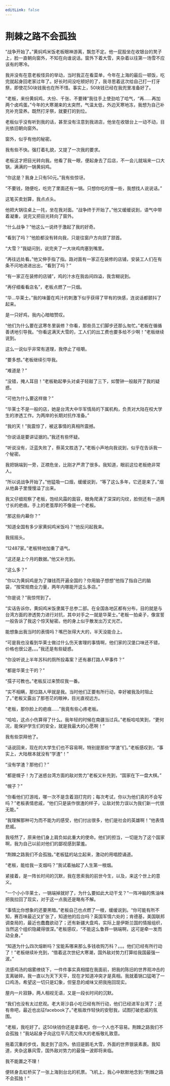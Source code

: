 ```yaml
---
editLink: false
---
```


# 荆棘之路不会孤独

“战争开始了。”黄焖鸡米饭老板眼神游离，飘忽不定。他一屁股坐在收银台的凳子上，脸一直朝向窗外，不知在向谁说话。窗外下着大雪，夹杂着以往第一场雪不应该有的寒冷。

我并没有在意老板怪异的举动，当时我正在看菜单，今年在上海的最后一顿饭，吃完就起身回老家过年了。好长时间没吃顿好的了，我寻思着这次给自己打一打牙祭，即使花50块钱我也在所不惜。事实上，50块钱已经在我兜里准备好了。

“老板，来份黄焖鸡，大份、千张、不要辣”我往手上使劲哈了哈气，“再......再加两个卤鸡蛋。”今年的大寒潮来的太突然，气温太低，外边天寒地冻，我想为自己补充补充营养。既然打牙祭，就要打的到位。

老板似乎没有听到我的话，甚至没有注意到我进店，他坐在收银台上一动不动，目光依旧朝向窗外。

窗外，似乎有他的秘密。

我有些不快。强打着礼貌，又提了一次我的要求。

老板这才把目光转向我。他看了我一眼，便起身去了后店，不一会儿就端来一口大锅，满满的一锅黄焖鸡。

“你这是？我身上只有50元。”我有些惊讶。

“不要钱，随便吃，吃完了里面还有一锅。只想你吃的慢一些，我想找人说说话。”

这笔买卖划算，我点点头。

他把大锅往桌上一扥，坐在我对面。“战争终于开始了。”他又缓缓说到，语气中带着凝重，说完又把目光转向了窗外。

“什么战争？”他这么一说终于激起了我的好奇。

“看到了吗？”他脸都没有转向我，只是往窗户方向颔了颔首。

“大雪？”我疑问到，说完夹了一大块鸡肉塞到嘴里。

“再往远处看。”他又伸手指了指。路对面有一家正在装修的店铺，安装工人们在有条不问地进进出出，“看到了吗？”

“有一家正在装修的店铺”，鸡的汁水在我齿间四溢，我含糊说到。

“再仔细看看店名”，老板点燃了一只烟。

“华...华莱士。”我的味蕾在鸡汁的刺激下似乎获得了罕有的快感，连说话都颤抖了起来。

是一只好鸡，我内心暗暗赞叹。

“他们为什么要在这寒冬里装修？你看，那些员工们脚步还那么匆忙。”老板在循循善诱地引导我。“你看这满天大雪的，工人们的出工费也要多给不少啊！”老板继续说到。

这么一说似乎非常有道理，我停止了咀嚼。

“要多想。”老板继续引导我。

“难道是？”

“没错，掩人耳目！”老板勒起拳头对桌子轻敲了三下，如警钟一般敲开了我的疑惑。

“可他为什么要这样做？”

“华莱士不是一般的店，她是台湾大中华军情局的下属机构，负责对大陆在校大学生的渗透工作。为两岸的长期对抗作准备。”

“我的天！”我震惊了，被这事情的真相所震撼。

“你说话是要讲证据的。”我还有些怀疑。

“听说没有，泛蓝失败了，蔡英文胜选了。”老板小声地向我说到，似乎在告诉我一个秘密。

我把锅端到一旁，正襟危坐，比刚才严肃了很多。我知道，眼前这位老板绝非常人。

“所以说战争开始了。”他猛吸一口烟，缓缓说到，“等了这么多年，它还是来了。”烟从他鼻子里慢慢溢了出来。

我又仔细观察了老板，饱经风霜的面容，眼角爬满了深深的沟纹，脸侧还有一道两寸长的疤痕。手上的老茧厚的不像是一个老板。

“那这些内幕你？”

“知道全国有多少家黄焖鸡米饭吗？”他反问起我来。

我摇摇头。

“12487家。”老板特地加重了语气。

“这还是上个月的数据。”他又补充到。

“这么多？”

“你以为黄焖鸡是为了赚钱而开遍全国的？你用脑子想想”他指了指自己的脑袋，“按常规商业力量，两年内哪能开这么多店。”

“你是说？”我惊愕到了。

“实话告诉你，黄焖鸡米饭隶属于总参二部。在全国各地区都有分布，目的就是与台湾方面的渗透势力进行对抗，其中对手之一就是华莱士。”老板一拍桌子，像宣誓一般告诉了我这个惊天秘密。他的身上似乎散发出万丈光芒。

能想象出我当时的表情吗？嘴巴张得大大的，半天没能合上。

“可是我也没看到华莱士做过什么伤天害理的事情啊，他们家的汉堡口味还不错，价格也很公道。。。”我还是有些疑惑。

“你没听说上半年苏科的厕所投毒案？还有暴打路人甲事件？”

“都是华莱士干的？”

“孺子可教也。”老板反过来赞叹我一番。

“实不相瞒，那位路人甲就是我。当时他们正要有所行动，幸好被我及时阻止了。”老板又露出了那苍茫的眼神，目光直视远方。

“老板，那你脸上的疤痕......”我竟有些心疼老板。

“哈哈，这点小伤算得了什么。我年轻的时候在南疆当过兵。”老板哈哈笑到，“更何况，能保护学生们的安全，就是我最大的心愿啊！”

我有些崇拜他了。

“话说回来，现在的大学生们也不容易啊，特别是那些“学渣”们。”老板感叹到，“事实上，大陆根本就没有“学渣”！”

“没有学渣？那他们？”

“都是幌子！为了迷惑台湾方面的敌对势力”老板又补充到，“国家在下一盘大棋。”

“幌子？”

“你看他们打游戏，哪一次不是含着泪打完的；每次考试，你以为他们真的不会写吗？”老板表情悲戚，“他们只是装作很渣的样子，让敌对势力误以为我们新一代很无能。”

“我理解那种可为而不能为的感受，他们付出很多，他们是社会的英雄啊！”他表情悲戚。

我哑然了，原来他们身上肩负如此重大的使命。他们的担当，一切是为了这个国家啊，我为自己以前对他们的鄙视感到蒙羞。

“荆棘之路我们不会孤独。”老板猛的站立起来，激动的用唱腔诵道。

“老板，能给我一支烟吗？”我试着抽起了人生第一根烟。

紧接着，是一阵长时间的沉默，我在思索我的前世今生，以及，来这个世上的意义。

“一个小小华莱士，一锅端掉就好了，为什么要如此大动干戈？”一阵冲脑的焦油味把我拉回了现实，对于这一点我还是略有不解。

“事情比你想象的还要黑暗。”老板自己也点燃了一根，缓缓说到。“你可能有所不知，赛百味最近又扩张了，知道他的后台吗？英国军情六处的；肯德基，美国联邦调查局的，最近也蠢蠢欲动了；还有新疆大盘鸡，实际上是伊斯兰国的情报组织，当然这个组织隐藏得很深。”老板感叹，“不能这么鲁莽一锅端啊，这可是牵一发而动全身。”

“知道为什么四次熔断吗？宝能系哪来那么多钱收购万科？。。。他们已经有所行动了！”老板继续补充到，“借着这次世纪大寒潮，国外敌对势力打算给我国最强一波。”

流感鸡汤的烟雾缭绕下，一件件事实真相摆在我面前，把我的陈旧的世界观冲击的支离破碎。我一直以为天下天平，现在才知道冲突才是真相。我就着锅口猛喝了一口鸡汤，希望这一切只是幻象，但窒息的咸味又把我拖回现实。

屋内一片寂静，两人相视无语，又是一段长时间的沉默。

“我们也没有太过悲观。老大哥沙县小吃已经有所行动，他们已经进军台湾了；还有帝吧，最近也出征facebook了。”老板故作轻快的安慰我，试图打破悲戚的氛围。

“老板，我吃好了。这50块钱你还是拿着吧，你一个人也不容易。荆棘之路我们不会孤独！”我站起身子向这位平凡而又伟大的老板敬礼致意。

拖着沉重的步伐，我走到了店外。依旧是鹅毛大雪，外面的世界银装素裹。我知道，夹杂这暴风雪，国外敌对势力的最强一波即将来临。

我不能置之不理！

便转身去虹桥买了一张上海到台北的机票。飞机上，我心中默默地念到:“荆棘之路不会孤独！”